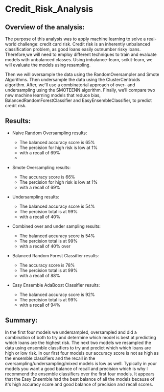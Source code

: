 # Credit_Risk_Analysis

## Overview of the analysis: 

The purpose of this analysis was to apply machine learning to solve a real-world challenge: credit card risk. Credit risk is an inherently unbalanced classification problem, as good loans easily outnumber risky loans. Therefore,we will need to employ different techniques to train and evaluate models with unbalanced classes. Using imbalance-learn, scikit-learn, we will evaluate the models using resampling.

Then we will oversample the data using the RandomOversampler and Smote Algorithms. Then undersample the data using the ClusterCentroids algorithm. After, we'll use a combinatorial approach of over- and undersampling using the SMOTEENN algorithm. Finally, we’ll compare two new machine learning models that reduce bias, BalancedRandomForestClassifier and EasyEnsembleClassifier, to predict credit risk. 

## Results: 

- Naive Random Oversampling results:
    * The balanced accuracy score is 65%
    * The percision for high risk is low at  1%
    * with a recall of 69%
    *

- Smote Oversampling results:
    * The accuracy score is 66%
    * The percision for high risk is low at  1%
    * with a recall of 69%


- Undersampling results:
    * The balanced accuracy score is 54%
    * The percision total is at 99%
    * with a recall of 40%


- Combined over and under sampling results:
    * The balanced accuracy score is 54%
    * The percision total is at  99%
    * with a recall of 40% over


- Balanced Random Forest Classifier results:
    * The accuracy score is 78%
    * The percision total is at 99%
    * with a recall of 88%

- Easy Ensemble AdaBoost Classifier results:
    * The balanced accuracy score is 92%
    * The percision total is at 99%
    * with a recall of 94%

## Summary: 

In the first four models we undersampled, oversampled and did a combination of both to try and determine which model is best at predicting which loans are the highest risk. The next two models we resampled the data using ensemble classifiers to try and predict which which loans are high or low risk. In our first four models our accuracy score is not as high as the ensemble classifiers and the recall in the oversampling/undersampling/mixed models is low as well. Typically in your models you want a good balance of recall and precision which is why I recommend the ensemble classifiers over the first four models. It appears that the Easy Ensemble had the best balance of all the models because of it's high accuracy score and good balance of precision and recall scores.

